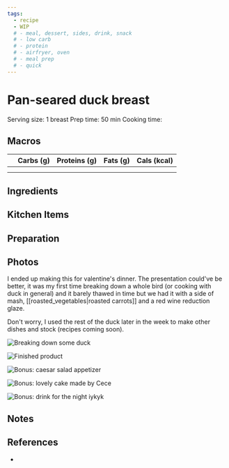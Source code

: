 ```yaml
---
tags:
  - recipe
  - WIP
  # - meal, dessert, sides, drink, snack
  # - low carb
  # - protein
  # - airfryer, oven
  # - meal prep
  # - quick
---
```

# Pan-seared duck breast

Serving size: 1 breast
Prep time: 50 min
Cooking time:

## Macros

|  | Carbs (g) | Proteins (g) | Fats (g) | Cals (kcal) |
| --- | --- | --- | --- | --- |
|  |  |  |  |  |
|  |  |  |  |  |

## Ingredients

## Kitchen Items

## Preparation

## Photos

I ended up making this for valentine's dinner. The presentation could've be better, it was my first time breaking down a whole bird (or cooking with duck in general) and it barely thawed in time but we had it with a side of mash, [[roasted_vegetables|roasted carrots]] and a red wine reduction glaze.

Don't worry, I used the rest of the duck later in the week to make other dishes and stock (recipes coming soon).

![Breaking down some duck](https://res.cloudinary.com/drwjkxxud/image/upload/v1721090366/carving_duck_nmb88u.jpg)

![Finished product](https://res.cloudinary.com/drwjkxxud/image/upload/v1721090221/duck_breast_jjcip1.png)

![Bonus: caesar salad appetizer](https://res.cloudinary.com/drwjkxxud/image/upload/v1721090282/valentines_appetizer_yce3qd.png)

![Bonus: lovely cake made by Cece](https://res.cloudinary.com/drwjkxxud/image/upload/v1721090368/valentines_homemade_cake_2024_kmlgjr.jpg)

![Bonus: drink for the night iykyk](https://res.cloudinary.com/drwjkxxud/image/upload/v1721090374/valentines_wine_2024_nibazr.jpg)

## Notes

## References

- []()